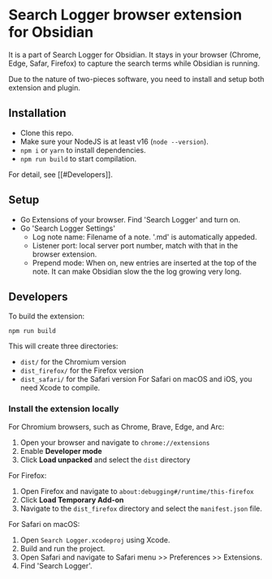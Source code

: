 # Search Logger browser extension for Obsidian 

It is a part of Search Logger for Obsidian. It stays in your browser (Chrome, Edge, Safar, Firefox) to capture the search terms while Obsidian is running.

Due to the nature of two-pieces software, you need to install and setup both extension and plugin.

## Installation

- Clone this repo.
- Make sure your NodeJS is at least v16 (`node --version`).
- `npm i` or `yarn` to install dependencies.
- `npm run build` to start compilation.

For detail, see [[#Developers]].

## Setup

- Go Extensions of your browser.
  Find 'Search Logger' and turn on.
- Go 'Search Logger Settings'
	- Log note name: Filename of a note. '.md' is automatically appeded.
	- Listener port: local server port number, match with that in the browser extension.
	- Prepend mode: When on, new entries are inserted at the top of the note. It can make Obsidian slow the the log growing very long.

## Developers

To build the extension:

```
npm run build
```

This will create three directories:
- `dist/` for the Chromium version
- `dist_firefox/` for the Firefox version
- `dist_safari/` for the Safari version
  For Safari on macOS and iOS, you need Xcode to compile.

### Install the extension locally

For Chromium browsers, such as Chrome, Brave, Edge, and Arc:

1. Open your browser and navigate to `chrome://extensions`
2. Enable **Developer mode**
3. Click **Load unpacked** and select the `dist` directory

For Firefox:

1. Open Firefox and navigate to `about:debugging#/runtime/this-firefox`
2. Click **Load Temporary Add-on**
3. Navigate to the `dist_firefox` directory and select the `manifest.json` file.

For Safari on macOS:

1. Open `Search Logger.xcodeproj` using Xcode.
2. Build and run the project.
3. Open Safari and navigate to Safari menu >> Preferences >> Extensions.
4. Find 'Search Logger'.
